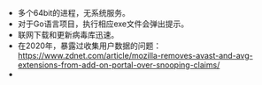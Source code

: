 - 多个64bit的进程，无系统服务。
- 对于Go语言项目，执行相应exe文件会弹出提示。
- 联网下载和更新病毒库迅速。
- 在2020年，暴露过收集用户数据的问题：https://www.zdnet.com/article/mozilla-removes-avast-and-avg-extensions-from-add-on-portal-over-snooping-claims/
-